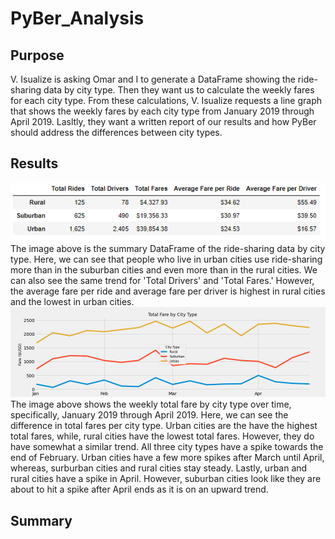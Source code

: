 # PyBer_Analysis
## Purpose
V. Isualize is asking Omar and I to generate a DataFrame showing the ride-sharing data by city type. Then they want us to calculate the weekly fares for each city type. From these calculations, V. Isualize requests a line graph that shows the weekly fares by each city type from January 2019 through April 2019. Lasltly, they want a written report of our results and how PyBer should address the differences between city types.
## Results
![Summary DataFrame](analysis/Summary_DataFrame.PNG)\
The image above is the summary DataFrame of the ride-sharing data by city type. Here, we can see that people who live in urban cities use ride-sharing more than in the suburban cities and even more than in the rural cities. We can also see the same trend for 'Total Drivers' and 'Total Fares.' However, the average fare per ride and average fare per driver is highest in rural cities and the lowest in urban cities.
![Total Fares by City Type](analysis/Total_Fare_by_City_Type.png)\
The image above shows the weekly total fare by city type over time, specifically, January 2019 through April 2019. Here, we can see the difference in total fares per city type. Urban cities are the have the highest total fares, while, rural cities have the lowest total fares. However, they do have somewhat a similar trend. All three city types have a spike towards the end of February. Urban cities have a few more spikes after March until April, whereas, surburban cities and rural cities stay steady. Lastly, urban and rural cities have a spike in April. However, suburban cities look like they are about to hit a spike after April ends as it is on an upward trend.
## Summary
